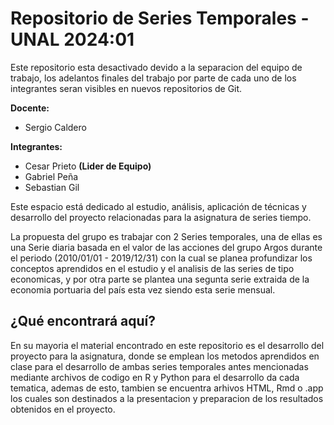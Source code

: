 # Repositorio de Series Temporales - UNAL 2024:01

Este repositorio esta desactivado devido a la separacion del equipo de trabajo, los adelantos finales del trabajo por parte de cada uno de los integrantes seran visibles en nuevos repositorios de Git. 

**Docente:**
- Sergio Caldero

**Integrantes:**
- Cesar Prieto **(Lider de Equipo)**
- Gabriel Peña
- Sebastian Gil

Este espacio está dedicado al estudio, análisis, aplicación de técnicas y desarrollo del proyecto relacionadas para la asignatura de series tiempo. 

La propuesta del grupo es trabajar con 2 Series temporales, una de ellas es una Serie diaria basada en el valor de las acciones del grupo Argos durante el periodo (2010/01/01 - 2019/12/31) con la cual se planea profundizar los conceptos aprendidos en el estudio y el analisis de las series de tipo economicas, y por otra parte se plantea una segunta serie extraida de la economia portuaria del país esta vez siendo esta serie mensual. 

## ¿Qué encontrará aquí?

En su mayoria el material encontrado en este repositorio es el desarrollo del proyecto para la asignatura, donde se emplean los metodos aprendidos en clase para el desarrollo de ambas series temporales antes mencionadas mediante archivos de codigo en R y Python para el desarrollo da cada tematica, ademas de esto, tambien se encuentra arhivos HTML, Rmd o .app los cuales son destinados a la presentacion y preparacion de los resultados obtenidos en el proyecto.
